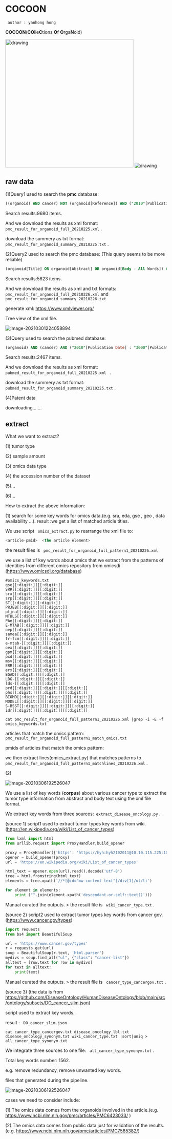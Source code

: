 # COCOON

` author : yanhong hong`

**COCOON**(**CO**lle**C**tions **O**f **O**rga**N**oid)

<img src="./static/cocoon-logo.png" alt="drawing" height="400"/>

<img src="./static/whole_pipe_workflow.PNG" alt="drawing"/>



## raw data

(1)Query1 used to search the **pmc** database:

```sql
((organoid) AND cancer) NOT (organoid[Reference]) AND ("2010"[Publication Date] : "3000"[Publication Date]) 
```

Search results:9680 items.

And we download the results as xml format: ` pmc_result_for_organoid_full_20210225.xml` .

download the summery as txt format:` pmc_result_for_organoid_summary_20210225.txt` .



(2)Query2 used to search the pmc database: (This query seems to be more reliable)

```sql
(organoid[Title] OR organoid[Abstract] OR organoid[Body - All Words]) AND (cancer[Title] OR cancer[Abstract] OR cancer[Body - All Words])AND ("2010"[Publication Date] : "3000"[Publication Date]) 
```

Search results:5623 items.

And we download the results as xml and txt formats:` pmc_result_for_organoid_full_20210226.xml` and ` ` ` pmc_result_for_organoid_summary_20210226.txt`

generate xml:  https://www.xmlviewer.org/

Tree view of the xml file.

![image-20210301224058894](./static/pmcxml_treeview.PNG)



(3)Query used to search the pubmed database:

```sql
(organoid) AND (cancer) AND ("2010"[Publication Date] : "3000"[Publication Date]) 
```

Search results:2467 items.

And we download the results as xml format: `pubmed_result_for_organoid_full_20210225.xml ` .

download the summery as txt format: ` pubmed_result_for_organoid_summary_20210225.txt` .



(4)Patent data

downloading.......



## extract

What we want to extract?

(1) tumor type

(2) sample amount

(3) omics data type

(4) the accession number of the dataset

(5)...

(6)...



How to extract the above information:

(1) search for some key words for omics data.(e.g. sra, eda, gse , geo , data availability ...). result :we get a list of matched article titles.

We use script ` omics_extract.py` to rearrange the xml file to:

```sql
<article-pmid>	<the article element>
```

the result files is ` pmc_result_for_organoid_full_pattern1_20210226.xml` 

we use a list of key words about omics that we extract from the patterns of identities from different  omics repository from omicsdi (https://www.omicsdi.org/database)

```
#omics_keywords.txt
gse[[:digit:]][[:digit:]]
SRR[[:digit:]][[:digit:]]
srx[[:digit:]][[:digit:]]
srp[[:digit:]][[:digit:]]
ST[[:digit:]][[:digit:]]
PRJEB[[:digit:]][[:digit:]]
ptjna[[:digit:]][[:digit:]]
MTBLS[[:digit:]][[:digit:]]
PAe[[:digit:]][[:digit:]]
E-MTAB[[:digit:]][[:digit:]]
oep[[:digit:]][[:digit:]]
samea[[:digit:]][[:digit:]]
fr-fcm[[:digit:]][[:digit:]]
e-mtab-[[:digit:]][[:digit:]]
oex[[:digit:]][[:digit:]]
gpm[[:digit:]][[:digit:]]
pxd[[:digit:]][[:digit:]]
msv[[:digit:]][[:digit:]]
ERR[[:digit:]][[:digit:]]
erx[[:digit:]][[:digit:]]
EGAD[[:digit:]][[:digit:]]
LDG-[[:digit:]][[:digit:]]
lds-[[:digit:]][[:digit:]]
prd[[:digit:]][[:digit:]][[:digit:]]
phs[[:digit:]][[:digit:]][[:digit:]]
BIOMD[[:digit:]][[:digit:]][[:digit:]]
MODEL[[:digit:]][[:digit:]][[:digit:]]
S-BSST[[:digit:]][[:digit:]][[:digit:]]
idr[[:digit:]][[:digit:]][[:digit:]]
```

```shell
cat pmc_result_for_organoid_full_pattern1_20210226.xml |grep -i -E -f omics_keywords.txt
```

articles that match the omics pattern: ` pmc_result_for_organoid_full_pattern1_match_omics.txt`

pmids of articles that match the omics pattern:

we then extract lines(omics_extract.py) that matches patterns to ` pmc_result_for_organoid_full_pattern1_matchlines_20210226.xml` .



(2)

![image-20210306192526047](./static/corpus_workflow.jpg)

 We use a list of key words (**corpus**) about various cancer type to extract the tumor type information from abstract and body text using the xml file format.

We extract key words from three sources:` extract_disease_oncology.py` .

(source 1) script1 used to extract tumor types key words from wiki.(https://en.wikipedia.org/wiki/List_of_cancer_types)

```python
from lxml import html
from urllib.request import ProxyHandler,build_opener

proxy = ProxyHandler({'https': 'https://hyh:hyh2102011@10.10.115.225:1080'})
opener = build_opener(proxy)
url = 'https://en.wikipedia.org/wiki/List_of_cancer_types'

html_text = opener.open(url).read().decode('utf-8')
tree = html.fromstring(html_text)
elements = tree.xpath('//*[@id="mw-content-text"]/div[1]/ul/li')

for element in elements:
    print ("".join(element.xpath('descendant-or-self::text()')))
```

Manual curated the outputs. > the result file is ` wiki_cancer_type.txt` .



(source 2)  script2 used to extract tumor types key words from cancer gov.(https://www.cancer.gov/types)

```python
import requests
from bs4 import BeautifulSoup

url = 'https://www.cancer.gov/types'
r = requests.get(url)
soup = BeautifulSoup(r.text, 'html.parser')
mydivs = soup.find_all("ul", {"class": "cancer-list"})
alltext = [row.text for row in mydivs]
for text in alltext:
    print(text)
```

Manual curated the outputs. > the result file is ` cancer_type_cancergov.txt` . 



(source 3) (the data is from https://github.com/DiseaseOntology/HumanDiseaseOntology/blob/main/src/ontology/subsets/DO_cancer_slim.json)

script used to extract key words.

result : ` DO_cancer_slim.json`

```shell
cat cancer_type_cancergov.txt disease_oncology_lbl.txt disease_oncology_synonym.txt wiki_cancer_type.txt |sort|uniq > all_cancer_type_synonym.txt
```

We integrate three sources to one file: ` all_cancer_type_synonym.txt` .

Total key words number: 1562.



e.g. remove redundancy, remove unwanted key words.



files that generated during the pipeline.

![image-20210306192526047](./static/workflow.jpg)



cases we need to consider include:

(1) The omics data comes from the organoids involved in the article.(e.g. https://www.ncbi.nlm.nih.gov/pmc/articles/PMC6423033/ )

(2) The omics data comes from public data just for validation of the results.(e.g. https://www.ncbi.nlm.nih.gov/pmc/articles/PMC7565382/)



